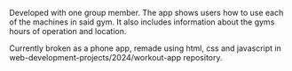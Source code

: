 Developed with one group member. 
The app shows users how to use each 
of the machines in said gym. It also 
includes information about the gyms 
hours of operation and location. 

Currently broken as a phone app, 
remade using html, css and javascript in 
web-development-projects/2024/workout-app repository.
